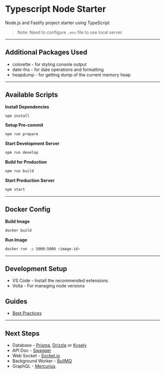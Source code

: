 # Typescript Node Starter

Node.js and Fastify project starter using TypeScript

> Note: Need to configure `.env` file to use local server

---

## Additional Packages Used

- colorette - for styling console output
- date-fns - for date operations and formatting
- heapdump - for getting dump of the current memory heap

---

## Available Scripts

**Install Dependencies**

```bash
npm install
```

**Setup Pre-commit**

```bash
npm run prepare
```

**Start Development Server**

```bash
npm run develop
```

**Build for Production**

```bash
npm run build
```

**Start Production Server**

```bash
npm start
```

---

## Docker Config

**Build Image**

```bash
docker build
```

**Run Image**

```bash
docker run -p 5000:5000 <image-id>
```

---

## Development Setup

- VS Code - Install the recommended extensions
- Volta - For managing node versions

## Guides

- [Best Practices](https://github.com/goldbergyoni/nodebestpractices)

---

## Next Steps

- Database - [Prisma](https://www.prisma.io/), [Drizzle](https://github.com/drizzle-team/drizzle-orm) or [Kysely](https://github.com/kysely-org/kysely)
- API Doc - [Swagger](https://swagger.io/)
- Web Socket - [Socket.io](https://socket.io/)
- Background Worker - [BullMQ](https://docs.bullmq.io/)
- GraphQL - [Mercurius](https://mercurius.dev/)
